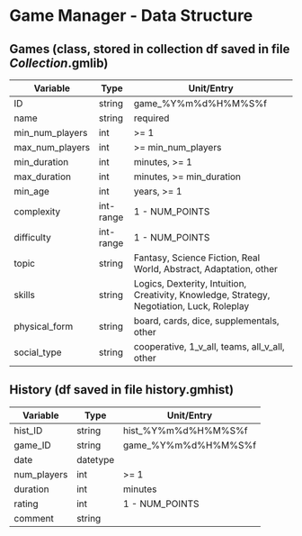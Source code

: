 # Game Manager - Data Structure

## Games (class, stored in collection df saved in file *Collection*.gmlib)

Variable        | Type      | Unit/Entry
----------------|-----------|-----------
ID              | string    | game_%Y%m%d%H%M%S%f
name            | string    | required
min_num_players | int       | >= 1
max_num_players | int       | >= min_num_players
min_duration    | int       | minutes, >= 1
max_duration    | int       | minutes, >= min_duration
min_age         | int       | years, >= 1
complexity      | int-range | 1 - NUM_POINTS
difficulty      | int-range | 1 - NUM_POINTS
topic           | string    | Fantasy, Science Fiction, Real World, Abstract, Adaptation, other
skills          | string    | Logics, Dexterity, Intuition, Creativity, Knowledge, Strategy, Negotiation, Luck, Roleplay
physical_form   | string    | board, cards, dice, supplementals, other
social_type     | string    | cooperative, 1_v_all, teams, all_v_all, other

## History (df saved in file history.gmhist)
Variable        | Type     | Unit/Entry
----------------|----------|-----------
hist_ID         | string   | hist_%Y%m%d%H%M%S%f  
game_ID         | string   | game_%Y%m%d%H%M%S%f
date            | datetype |   
num_players     | int      | >= 1
duration        | int      | minutes
rating          | int      | 1 - NUM_POINTS
comment         | string   |   
